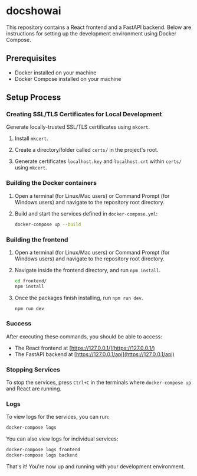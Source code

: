 # docshowai

This repository contains a React frontend and a FastAPI backend. Below are instructions for setting up the development environment using Docker Compose.

## Prerequisites

- Docker installed on your machine
- Docker Compose installed on your machine

## Setup Process

### Creating SSL/TLS Certificates for Local Development

Generate locally-trusted SSL/TLS certificates using `mkcert`.

1. Install `mkcert`.

2. Create a directory/folder called `certs/` in the project's root.

3. Generate certificates `localhost.key` and `localhost.crt` within `certs/` using `mkcert`.

### Building the Docker containers

1. Open a terminal (for Linux/Mac users) or Command Prompt (for Windows users) and navigate to the repository root directory.

2. Build and start the services defined in `docker-compose.yml`:

    ```bash
    docker-compose up --build
    ```

### Building the frontend

1. Open a terminal (for Linux/Mac users) or Command Prompt (for Windows users) and navigate to the repository root directory.

2. Navigate inside the frontend directory, and run `npm install`.

    ```bash
    cd frontend/
    npm install
    ```

3. Once the packages finish installing, run `npm run dev`.

    ```bash
    npm run dev
    ```

### Success

After executing these commands, you should be able to access:

- The React frontend at [https://127.0.0.1/](https://127.0.0.1/)
- The FastAPI backend at [https://127.0.0.1/api](https://127.0.0.1/api)

### Stopping Services

To stop the services, press `Ctrl+C` in the terminals where `docker-compose up` and React are running.

### Logs

To view logs for the services, you can run:

```bash
docker-compose logs
```

You can also view logs for individual services:

```bash
docker-compose logs frontend
docker-compose logs backend
```

That's it! You're now up and running with your development environment.
